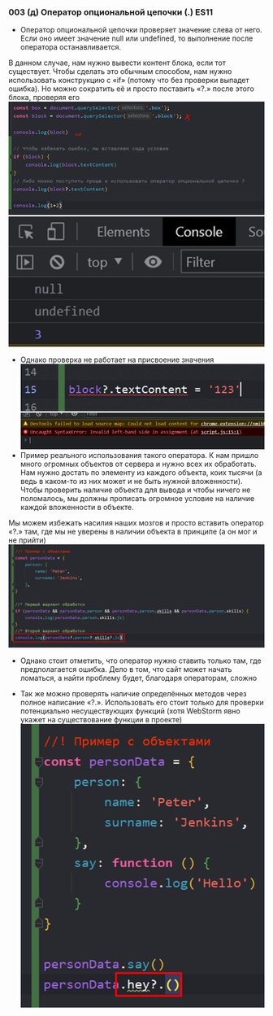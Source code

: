 ### **003 (д) Оператор опциональной цепочки (.) ES11**

- Оператор опциональной цепочки проверяет значение слева от него. Если оно имеет значение null или undefined, то выполнение после оператора останавливается.

В данном случае, нам нужно вывести контент блока, если тот существует. Чтобы сделать это обычным способом, нам нужно использовать конструкцию с «if» (потому что без проверки выпадет ошибка). Но можно сократить её и просто поставить «?.» после этого блока, проверяя его
![](../_png/Pasted%20image%2020220909162425.png)![](../_png/Pasted%20image%2020220909162435.png)
- Однако проверка не работает на присвоение значения
![](../_png/Pasted%20image%2020220909162445.png)![](../_png/Pasted%20image%2020220909162449.png)
- Пример реального использования такого оператора. К нам пришло много огромных объектов от сервера и нужно всех их обработать. Нам нужно достать по элементу из каждого объекта, коих тысячи (а ведь в каком-то из них может и не быть нужной вложенности). Чтобы проверить наличие объекта для вывода и чтобы ничего не поломалось, мы должны прописать огромное условие на наличие каждой вложенности в объекте.

Мы можем избежать насилия наших мозгов и просто вставить оператор «?.» там, где мы не уверены в наличии объекта в принципе (а он мог и не прийти)
![](../_png/Pasted%20image%2020220909162508.png)
- Однако стоит отметить, что оператор нужно ставить только там, где предполагается ошибка. Дело в том, что сайт может начать ломаться, а найти проблему будет, благодаря операторам, сложно

- Так же можно проверять наличие определённых методов через полное написание «?.». Использовать его стоит только для проверки потенциально несуществующих функций (хотя WebStorm явно укажет на существование функции в проекте)
![](../_png/Pasted%20image%2020220909162514.png)